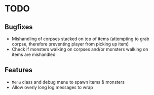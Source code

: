 # TODO

## Bugfixes

* Mishandling of corpses stacked on top of items (attempting to grab corpse, therefore preventing player from picking up item)
* Check if monsters walking on corpses and/or monsters walking on items are mishandled

## Features

* `Menu` class and debug menu to spawn items & monsters
* Allow overly long log messages to wrap